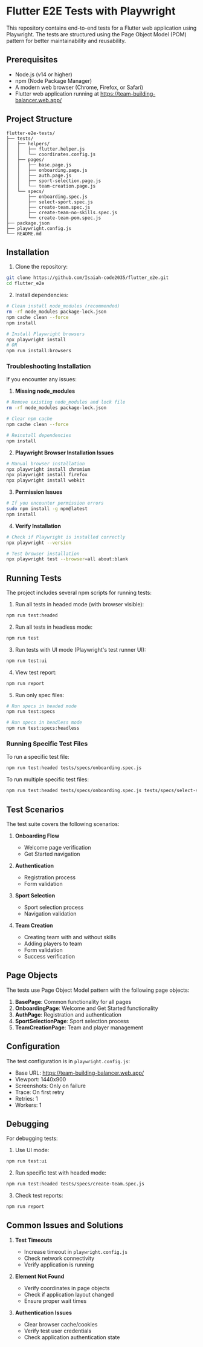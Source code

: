 # Flutter E2E Tests with Playwright

This repository contains end-to-end tests for a Flutter web application using Playwright. The tests are structured using the Page Object Model (POM) pattern for better maintainability and reusability.

## Prerequisites

- Node.js (v14 or higher)
- npm (Node Package Manager)
- A modern web browser (Chrome, Firefox, or Safari)
- Flutter web application running at https://team-building-balancer.web.app/

## Project Structure

```
flutter-e2e-tests/
├── tests/
│   ├── helpers/
│   │   ├── flutter.helper.js
│   │   └── coordinates.config.js
│   ├── pages/
│   │   ├── base.page.js
│   │   ├── onboarding.page.js
│   │   ├── auth.page.js
│   │   ├── sport-selection.page.js
│   │   └── team-creation.page.js
│   └── specs/
│       ├── onboarding.spec.js
│       ├── select-sport.spec.js
│       ├── create-team.spec.js
│       ├── create-team-no-skills.spec.js
│       └── create-team-pom.spec.js
├── package.json
├── playwright.config.js
└── README.md
```

## Installation

1. Clone the repository:
```bash
git clone https://github.com/Isaiah-code2035/flutter_e2e.git
cd flutter_e2e
```

2. Install dependencies:
```bash
# Clean install node_modules (recommended)
rm -rf node_modules package-lock.json
npm cache clean --force
npm install

# Install Playwright browsers
npx playwright install
# OR
npm run install:browsers
```

### Troubleshooting Installation

If you encounter any issues:

1. **Missing node_modules**
```bash
# Remove existing node_modules and lock file
rm -rf node_modules package-lock.json

# Clear npm cache
npm cache clean --force

# Reinstall dependencies
npm install
```

2. **Playwright Browser Installation Issues**
```bash
# Manual browser installation
npx playwright install chromium
npx playwright install firefox
npx playwright install webkit
```

3. **Permission Issues**
```bash
# If you encounter permission errors
sudo npm install -g npm@latest
npm install
```

4. **Verify Installation**
```bash
# Check if Playwright is installed correctly
npx playwright --version

# Test browser installation
npx playwright test --browser=all about:blank
```

## Running Tests

The project includes several npm scripts for running tests:

1. Run all tests in headed mode (with browser visible):
```bash
npm run test:headed
```

2. Run all tests in headless mode:
```bash
npm run test
```

3. Run tests with UI mode (Playwright's test runner UI):
```bash
npm run test:ui
```

4. View test report:
```bash
npm run report
```

5. Run only spec files:
```bash
# Run specs in headed mode
npm run test:specs

# Run specs in headless mode
npm run test:specs:headless
```

### Running Specific Test Files

To run a specific test file:
```bash
npm run test:headed tests/specs/onboarding.spec.js
```

To run multiple specific test files:
```bash
npm run test:headed tests/specs/onboarding.spec.js tests/specs/select-sport.spec.js
```

## Test Scenarios

The test suite covers the following scenarios:

1. **Onboarding Flow**
   - Welcome page verification
   - Get Started navigation

2. **Authentication**
   - Registration process
   - Form validation

3. **Sport Selection**
   - Sport selection process
   - Navigation validation

4. **Team Creation**
   - Creating team with and without skills
   - Adding players to team
   - Form validation
   - Success verification

## Page Objects

The tests use Page Object Model pattern with the following page objects:

1. **BasePage**: Common functionality for all pages
2. **OnboardingPage**: Welcome and Get Started functionality
3. **AuthPage**: Registration and authentication
4. **SportSelectionPage**: Sport selection process
5. **TeamCreationPage**: Team and player management

## Configuration

The test configuration is in `playwright.config.js`:
- Base URL: https://team-building-balancer.web.app/
- Viewport: 1440x900
- Screenshots: Only on failure
- Trace: On first retry
- Retries: 1
- Workers: 1

## Debugging

For debugging tests:

1. Use UI mode:
```bash
npm run test:ui
```

2. Run specific test with headed mode:
```bash
npm run test:headed tests/specs/create-team.spec.js
```

3. Check test reports:
```bash
npm run report
```

## Common Issues and Solutions

1. **Test Timeouts**
   - Increase timeout in `playwright.config.js`
   - Check network connectivity
   - Verify application is running

2. **Element Not Found**
   - Verify coordinates in page objects
   - Check if application layout changed
   - Ensure proper wait times

3. **Authentication Issues**
   - Clear browser cache/cookies
   - Verify test user credentials
   - Check application authentication state

